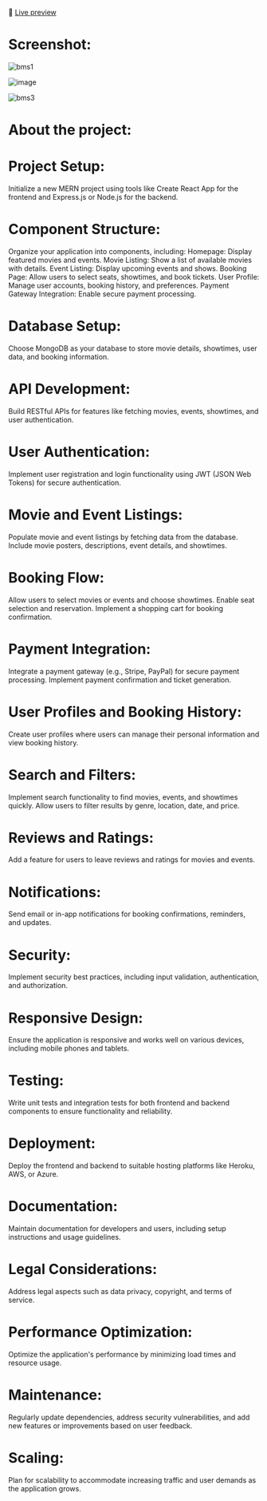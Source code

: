 🚀 [Live preview](https://radiant-figolla-a4542f.netlify.app/users/login) 
# Screenshot:

![bms1](https://github.com/arasuramanan/Movie_Booking/assets/102941390/49f9d794-c395-42dd-9123-efa1e8a33d1f)

![image](https://github.com/arasuramanan/Movie_Booking/assets/102941390/c385aa44-21e3-4b29-9be0-fd3cc0e06150)

![bms3](https://github.com/arasuramanan/Movie_Booking/assets/102941390/5e0bc056-1eac-4c3a-b606-9bcf3f18d60c)


# About the project:
# Project Setup:

Initialize a new MERN project using tools like Create React App for the frontend and Express.js or Node.js for the backend.
# Component Structure:

Organize your application into components, including:
Homepage: Display featured movies and events.
Movie Listing: Show a list of available movies with details.
Event Listing: Display upcoming events and shows.
Booking Page: Allow users to select seats, showtimes, and book tickets.
User Profile: Manage user accounts, booking history, and preferences.
Payment Gateway Integration: Enable secure payment processing.
# Database Setup:

Choose MongoDB as your database to store movie details, showtimes, user data, and booking information.
# API Development:

Build RESTful APIs for features like fetching movies, events, showtimes, and user authentication.
# User Authentication:

Implement user registration and login functionality using JWT (JSON Web Tokens) for secure authentication.
# Movie and Event Listings:

Populate movie and event listings by fetching data from the database.
Include movie posters, descriptions, event details, and showtimes.
# Booking Flow:

Allow users to select movies or events and choose showtimes.
Enable seat selection and reservation.
Implement a shopping cart for booking confirmation.
# Payment Integration:

Integrate a payment gateway (e.g., Stripe, PayPal) for secure payment processing.
Implement payment confirmation and ticket generation.
# User Profiles and Booking History:

Create user profiles where users can manage their personal information and view booking history.
# Search and Filters:

Implement search functionality to find movies, events, and showtimes quickly.
Allow users to filter results by genre, location, date, and price.
# Reviews and Ratings:

Add a feature for users to leave reviews and ratings for movies and events.
# Notifications:

Send email or in-app notifications for booking confirmations, reminders, and updates.
# Security:

Implement security best practices, including input validation, authentication, and authorization.
# Responsive Design:

Ensure the application is responsive and works well on various devices, including mobile phones and tablets.
# Testing:

Write unit tests and integration tests for both frontend and backend components to ensure functionality and reliability.
# Deployment:

Deploy the frontend and backend to suitable hosting platforms like Heroku, AWS, or Azure.
# Documentation:

Maintain documentation for developers and users, including setup instructions and usage guidelines.
# Legal Considerations:

Address legal aspects such as data privacy, copyright, and terms of service.
# Performance Optimization:

Optimize the application's performance by minimizing load times and resource usage.
# Maintenance:

Regularly update dependencies, address security vulnerabilities, and add new features or improvements based on user feedback.
# Scaling:

Plan for scalability to accommodate increasing traffic and user demands as the application grows.


